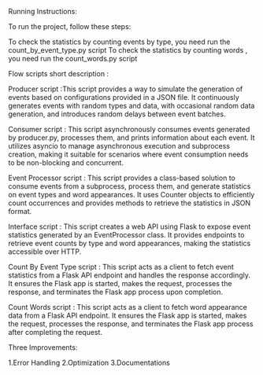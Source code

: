 Running Instructions:



To run the project, follow these steps:

To check the statistics by counting events by type, you need run the count_by_event_type.py script
To check the statistics by counting words , you need run the count_words.py script




Flow scripts short description :


Producer script :This script provides a way to simulate the generation of events based on configurations provided in a JSON file.
 It continuously generates events with random types and data, with occasional random data generation, and introduces random delays between event batches.
 
Consumer script : This script asynchronously consumes events generated by producer.py, processes them, and prints information about each event.
It utilizes asyncio to manage asynchronous execution and subprocess creation, making it suitable for scenarios where event consumption needs to be non-blocking and concurrent.

Event Processor script : This script provides a class-based solution to consume events from a subprocess, process them, and generate statistics on event types and word appearances.
  It uses Counter objects to efficiently count occurrences and provides methods to retrieve the statistics in JSON format.
  
Interface script : This script creates a web API using Flask to expose event statistics generated by an EventProcessor class.
 It provides endpoints to retrieve event counts by type and word appearances, making the statistics accessible over HTTP.
 
Count By Event Type script : This script acts as a client to fetch event statistics from a Flask API endpoint and handles the response accordingly.
 It ensures the Flask app is started, makes the request, processes the response, and terminates the Flask app process upon completion.

Count Words script : This script acts as a client to fetch word appearance data from a Flask API endpoint.
 It ensures the Flask app is started, makes the request, processes the response, and terminates the Flask app process after completing the request.

 

 

Three Improvements:

1.Error Handling
2.Optimization
3.Documentations
